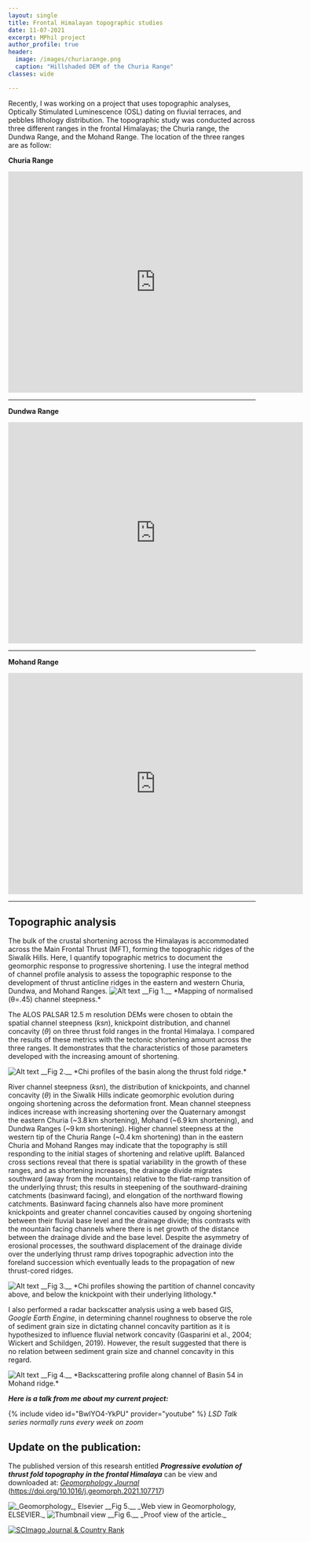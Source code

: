 ```yaml
---
layout: single
title: Frontal Himalayan topographic studies
date: 11-07-2021
excerpt: MPhil project
author_profile: true
header:
  image: /images/churiarange.png
  caption: "Hillshaded DEM of the Churia Range"
classes: wide

---
```


Recently, I was working on a project that uses topographic analyses, Optically Stimulated Luminescence (OSL) dating on fluvial terraces, and pebbles lithology distribution. The topographic study was conducted across three different ranges in the frontal Himalayas; the Churia range, the Dundwa Range, and the Mohand Range. The location of the three ranges are as follow:





**Churia Range**
<iframe src="https://www.google.com/maps/embed?pb=!1m18!1m12!1m3!1d279858.37576110824!2d84.54563487996795!3d27.456917827059524!2m3!1f0!2f0!3f0!3m2!1i1024!2i768!4f13.1!3m3!1m2!1s0x3994b0337772df43%3A0xafa1603d5d63a217!2sChitwan%20National%20Park!5e1!3m2!1sen!2suk!4v1625992906780!5m2!1sen!2suk" width="600" height="450" style="border:0;" allowfullscreen="" loading="lazy"></iframe>


---------------------------------------------------------------------------------------------------------------------------------------------------------------------------------


**Dundwa Range**
<iframe src="https://www.google.com/maps/embed?pb=!1m18!1m12!1m3!1d403726.12516652513!2d82.0421927227857!3d27.888237959473223!2m3!1f0!2f0!3f0!3m2!1i1024!2i768!4f13.1!3m3!1m2!1s0x390ff6983ae8e745%3A0x72595bca12834d71!2sSivalik%20Hills!5e1!3m2!1sen!2suk!4v1625984220011!5m2!1sen!2suk" width="600" height="450" style="border:0;" allowfullscreen="" loading="lazy"></iframe>


---------------------------------------------------------------------------------------------------------------------------------------------------------------------------------


**Mohand Range**
<iframe src="https://www.google.com/maps/embed?pb=!1m18!1m12!1m3!1d251017.57075739067!2d77.75980623518834!3d30.20908511920747!2m3!1f0!2f0!3f0!3m2!1i1024!2i768!4f13.1!3m3!1m2!1s0x390932ebf529184b%3A0x268a423c983cd9bb!2sMohand%20Range%2C%20Uttarakhand%20247662%2C%20India!5e1!3m2!1sen!2suk!4v1625984164507!5m2!1sen!2suk" width="600" height="450" style="border:0;" allowfullscreen="" loading="lazy"></iframe>


---------------------------------------------------------------------------------------------------------------------------------------------------------------------------------


<h2>Topographic analysis</h2>
The bulk of the crustal shortening across the Himalayas is accommodated across the Main Frontal Thrust (MFT), forming the topographic ridges of the Siwalik Hills. Here, I quantify topographic metrics to document the geomorphic response to progressive shortening. I use the integral method of channel profile analysis to assess the topographic response to the development of thrust anticline ridges in the eastern and western Churia, Dundwa, and Mohand Ranges. 




<img src="/images/chi/ksnmohand.png" alt="Alt text"/>
__Fig 1.__ *Mapping of normalised (θ=.45) channel steepness.*





The ALOS PALSAR 12.5 m resolution DEMs were chosen to obtain the spatial channel steepness (_ksn_), knickpoint distribution, and channel concavity (_θ_) on three thrust fold ranges in the frontal Himalaya. I compared the results of these metrics with the tectonic shortening amount across the three ranges. It demonstrates that the characteristics of those parameters developed with the increasing amount of shortening. 





<img src="/images/chi/chi3.png" alt="Alt text"/>
__Fig 2.__ *Chi profiles of the basin along the thrust fold ridge.*





River channel steepness (_ksn_), the distribution of knickpoints, and channel concavity (_θ_) in the Siwalik Hills indicate geomorphic evolution during ongoing shortening across the deformation front. Mean channel steepness indices increase with increasing shortening over the Quaternary amongst the eastern Churia (~3.8 km shortening), Mohand (~6.9 km shortening), and Dundwa Ranges (~9 km shortening). Higher channel steepness at the western tip of the Churia Range (~0.4 km shortening) than in the eastern Churia and Mohand Ranges may indicate that the topography is still responding to the initial stages of shortening and relative uplift. Balanced cross sections reveal that there is spatial variability in the growth of these ranges, and as shortening increases, the drainage divide migrates southward (away from the mountains) relative to the flat-ramp transition of the underlying thrust; this results in steepening of the southward-draining catchments (basinward facing), and elongation of the northward flowing catchments. Basinward facing channels also have more prominent knickpoints and greater channel concavities caused by ongoing shortening between their fluvial base level and the drainage divide; this contrasts with the mountain facing channels where there is net growth of the distance between the drainage divide and the base level. Despite the asymmetry of erosional processes, the southward displacement of the drainage divide over the underlying thrust ramp drives topographic advection into the foreland succession which eventually leads to the propagation of new thrust-cored ridges.





<img src="/images/chi/concavity_partition_mohand.png" alt="Alt text"/>
__Fig 3.__ *Chi profiles showing the partition of channel concavity above, and below the knickpoint with their underlying lithology.*





I also performed a radar backscatter analysis using a web based GIS, _Google Earth Engine_, in determining channel roughness to observe the role of sediment grain size in dictating channel concavity partition as it is hypothesized to influence fluvial network concavity (Gasparini et al., 2004; Wickert and Schildgen, 2019). However, the result suggested that there is no relation between sediment grain size and channel concavity in this regard.





<img src="/images/chi/backscatter_mohand_basin_54.png" alt="Alt text"/>
__Fig 4.__ *Backscattering profile along channel of Basin 54 in Mohand ridge.*





***Here is a talk from me about my current project:***



{% include video id="BwIYO4-YkPU" provider="youtube" %}
*LSD Talk series normally runs every week on zoom*


<h2>Update on the publication:</h2>




The published version of this researsh entitled **_Progressive evolution of thrust fold topography in the frontal Himalaya_** can be view and downloaded at:
 <a href="https://doi.org/10.1016/j.geomorph.2021.107717">*Geomorphology Journal*</a> (https://doi.org/10.1016/j.geomorph.2021.107717)
 
 
 
 
 <img src="/images/web.PNG" alt="_Geomorphology_, Elsevier"/>
__Fig 5.__ _Web view in Geomorphology, ELSEVIER._




 
 <img src="/images/geomorph.png" alt="Thumbnail view"/>
__Fig 6.__ _Proof view of the article._




<a href="https://www.scimagojr.com/journalsearch.php?q=26979&amp;tip=sid&amp;exact=no" title="SCImago Journal &amp; Country Rank"><img border="0" src="https://www.scimagojr.com/journal_img.php?id=26979" alt="SCImago Journal &amp; Country Rank"  /></a>
